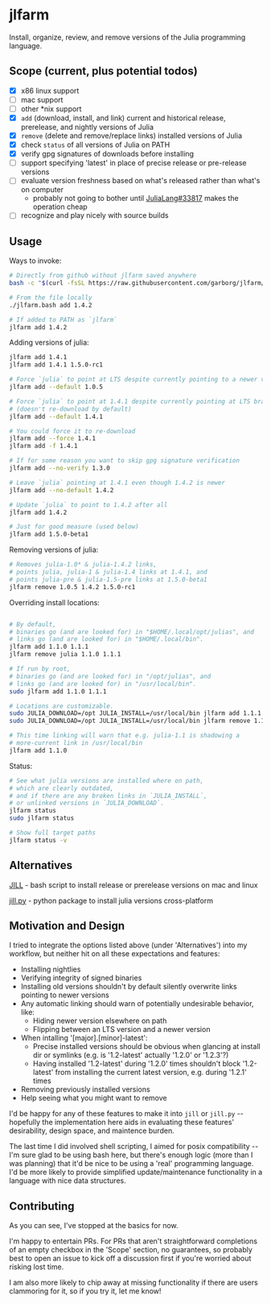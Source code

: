# jlfarm

Install, organize, review, and remove versions of the Julia programming language.

## Scope (current, plus potential todos)

- [x] x86 linux support
- [ ] mac support
- [ ] other \*nix support
- [x] `add` (download, install, and link) current and historical release, prerelease, and nightly versions of Julia
- [x] `remove` (delete and remove/replace links) installed versions of Julia
- [x] check `status` of all versions of Julia on PATH
- [x] verify gpg signatures of downloads before installing
- [ ] support specifying 'latest' in place of precise release or pre-release versions
- [ ] evaluate version freshness based on what's released rather than what's on computer
    - probably not going to bother until [JuliaLang#33817](https://github.com/JuliaLang/julia/issues/33817) makes the operation cheap
- [ ] recognize and play nicely with source builds

## Usage

Ways to invoke:

```bash
# Directly from github without jlfarm saved anywhere
bash -c "$(curl -fsSL https://raw.githubusercontent.com/garborg/jlfarm/master/jlfarm.bash)" add 1.4.2

# From the file locally
./jlfarm.bash add 1.4.2

# If added to PATH as `jlfarm`
jlfarm add 1.4.2
```

Adding versions of julia:

```bash
jlfarm add 1.4.1
jlfarm add 1.4.1 1.5.0-rc1

# Force `julia` to point at LTS despite currently pointing to a newer version
jlfarm add --default 1.0.5

# Force `julia` to point at 1.4.1 despite currently pointing at LTS branch
# (doesn't re-download by default)
jlfarm add --default 1.4.1

# You could force it to re-download
jlfarm add --force 1.4.1
jlfarm add -f 1.4.1

# If for some reason you want to skip gpg signature verification
jlfarm add --no-verify 1.3.0

# Leave `julia` pointing at 1.4.1 even though 1.4.2 is newer
jlfarm add --no-default 1.4.2

# Update `julia` to point to 1.4.2 after all
jlfarm add 1.4.2

# Just for good measure (used below)
jlfarm add 1.5.0-beta1
```

Removing versions of julia:

```bash
# Removes julia-1.0* & julia-1.4.2 links,
# points julia, julia-1 & julia-1.4 links at 1.4.1, and
# points julia-pre & julia-1.5-pre links at 1.5.0-beta1
jlfarm remove 1.0.5 1.4.2 1.5.0-rc1
```

Overriding install locations:

```bash

# By default,
# binaries go (and are looked for) in "$HOME/.local/opt/julias", and
# links go (and are looked for) in "$HOME/.local/bin".
jlfarm add 1.1.0 1.1.1
jlfarm remove julia 1.1.0 1.1.1

# If run by root,
# binaries go (and are looked for) in "/opt/julias", and
# links go (and are looked for) in "/usr/local/bin".
sudo jlfarm add 1.1.0 1.1.1

# Locations are customizable.
sudo JULIA_DOWNLOAD=/opt JULIA_INSTALL=/usr/local/bin jlfarm add 1.1.1
sudo JULIA_DOWNLOAD=/opt JULIA_INSTALL=/usr/local/bin jlfarm remove 1.1.1

# This time linking will warn that e.g. julia-1.1 is shadowing a
# more-current link in /usr/local/bin
jlfarm add 1.1.0
```

Status:

```bash
# See what julia versions are installed where on path,
# which are clearly outdated,
# and if there are any broken links in `JULIA_INSTALL`,
# or unlinked versions in `JULIA_DOWNLOAD`.
jlfarm status
sudo jlfarm status

# Show full target paths
jlfarm status -v
```

## Alternatives

[JILL](https://github.com/abelsiqueira/jill) - bash script to install release or prerelease versions on mac and linux

[jill.py](https://github.com/johnnychen94/jill.py) - python package to install julia versions cross-platform

## Motivation and Design

I tried to integrate the options listed above (under 'Alternatives') into my workflow, but neither hit on all these expectations and features:

- Installing nightlies
- Verifying integrity of signed binaries
- Installing old versions shouldn't by default silently overwrite links pointing to newer versions
- Any automatic linking should warn of potentially undesirable behavior, like:
  - Hiding newer version elsewhere on path
  - Flipping between an LTS version and a newer version
- When intalling '[major].[minor]-latest':
  - Precise installed versions should be obvious when glancing at install dir or symlinks (e.g. is '1.2-latest' actually '1.2.0' or '1.2.3'?)
  - Having installed '1.2-latest' during '1.2.0' times shouldn't block '1.2-latest' from installing the current latest version, e.g. during '1.2.1' times
- Removing previously installed versions
- Help seeing what you might want to remove

I'd be happy for any of these features to make it into `jill` or `jill.py` -- hopefully the implementation here aids in evaluating these features' desirability, design space, and maintence burden.

The last time I did involved shell scripting, I aimed for posix compatibility -- I'm sure glad to be using bash here, but there's enough logic (more than I was planning) that it'd be nice to be using a 'real' programming language. I'd be more likely to provide simplified update/maintenance functionality in a language with nice data structures.

## Contributing

As you can see, I've stopped at the basics for now.

I'm happy to entertain PRs. For PRs that aren't straightforward completions of an empty checkbox in the 'Scope' section, no guarantees, so probably best to open an issue to kick off a discussion first if you're worried about risking lost time.

I am also more likely to chip away at missing functionality if there are users clammoring for it, so if you try it, let me know!
